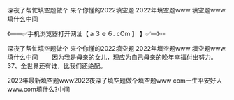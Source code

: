 深夜了帮忙填空题做个
来个你懂的2022填空题
2022年填空题www
填空题www.填什么中间


《——✅手机浏览器打开网沚【ａ３ｅ６. cOm 】 】✅—》--

深夜了帮忙填空题做个
来个你懂的2022填空题
2022年填空题www
填空题www.填什么中间
　　因为我是母亲的女儿，理应为自己母亲的晚年幸福付出努力。
	37、全世界还有谁，比我们还绝配。





2022年最新填空题www2022夜深了填空题做个填空题www com一生平安好人www.com填什么?中间
